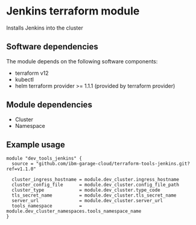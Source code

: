 # Jenkins terraform module

Installs Jenkins into the cluster

## Software dependencies

The module depends on the following software components:

- terraform v12
- kubectl
- helm terraform provider >= 1.1.1 (provided by terraform provider)

## Module dependencies

- Cluster
- Namespace

## Example usage

```hcl-terraform
module "dev_tools_jenkins" {
  source = "github.com/ibm-garage-cloud/terraform-tools-jenkins.git?ref=v1.1.0"

  cluster_ingress_hostname = module.dev_cluster.ingress_hostname
  cluster_config_file      = module.dev_cluster.config_file_path
  cluster_type             = module.dev_cluster.type_code
  tls_secret_name          = module.dev_cluster.tls_secret_name
  server_url               = module.dev_cluster.server_url
  tools_namespace          = module.dev_cluster_namespaces.tools_namespace_name
}
```
